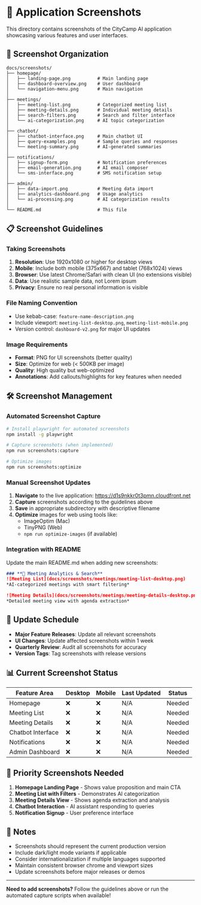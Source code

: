 # 📸 Application Screenshots

This directory contains screenshots of the CityCamp AI application showcasing various features and user interfaces.

## 📁 Screenshot Organization

```
docs/screenshots/
├── homepage/
│   ├── landing-page.png          # Main landing page
│   ├── dashboard-overview.png    # User dashboard
│   └── navigation-menu.png       # Main navigation
│
├── meetings/
│   ├── meeting-list.png          # Categorized meeting list
│   ├── meeting-details.png       # Individual meeting details
│   ├── search-filters.png        # Search and filter interface
│   └── ai-categorization.png     # AI topic categorization
│
├── chatbot/
│   ├── chatbot-interface.png     # Main chatbot UI
│   ├── query-examples.png        # Sample queries and responses
│   └── meeting-summary.png       # AI-generated summaries
│
├── notifications/
│   ├── signup-form.png           # Notification preferences
│   ├── email-generation.png      # AI email composer
│   └── sms-interface.png         # SMS notification setup
│
├── admin/
│   ├── data-import.png           # Meeting data import
│   ├── analytics-dashboard.png   # Usage analytics
│   └── ai-processing.png         # AI categorization results
│
└── README.md                     # This file
```

## 📋 Screenshot Guidelines

### **Taking Screenshots**
1. **Resolution**: Use 1920x1080 or higher for desktop views
2. **Mobile**: Include both mobile (375x667) and tablet (768x1024) views
3. **Browser**: Use latest Chrome/Safari with clean UI (no extensions visible)
4. **Data**: Use realistic sample data, not Lorem ipsum
5. **Privacy**: Ensure no real personal information is visible

### **File Naming Convention**
- Use kebab-case: `feature-name-description.png`
- Include viewport: `meeting-list-desktop.png`, `meeting-list-mobile.png`
- Version control: `dashboard-v2.png` for major UI updates

### **Image Requirements**
- **Format**: PNG for UI screenshots (better quality)
- **Size**: Optimize for web (< 500KB per image)
- **Quality**: High quality but web-optimized
- **Annotations**: Add callouts/highlights for key features when needed

## 🛠️ Screenshot Management

### **Automated Screenshot Capture**
```bash
# Install playwright for automated screenshots
npm install -g playwright

# Capture screenshots (when implemented)
npm run screenshots:capture

# Optimize images
npm run screenshots:optimize
```

### **Manual Screenshot Updates**
1. **Navigate** to the live application: https://d1s9nkkr0t3pmn.cloudfront.net
2. **Capture** screenshots according to the guidelines above
3. **Save** in appropriate subdirectory with descriptive filename
4. **Optimize** images for web using tools like:
   - ImageOptim (Mac)
   - TinyPNG (Web)
   - `npm run optimize-images` (if available)

### **Integration with README**
Update the main README.md when adding new screenshots:

```markdown
### **📅 Meeting Analytics & Search**
![Meeting List](docs/screenshots/meetings/meeting-list-desktop.png)
*AI-categorized meetings with smart filtering*

![Meeting Details](docs/screenshots/meetings/meeting-details-desktop.png)
*Detailed meeting view with agenda extraction*
```

## 🔄 Update Schedule

- **Major Feature Releases**: Update all relevant screenshots
- **UI Changes**: Update affected screenshots within 1 week
- **Quarterly Review**: Audit all screenshots for accuracy
- **Version Tags**: Tag screenshots with release versions

## 📊 Current Screenshot Status

| Feature Area | Desktop | Mobile | Last Updated | Status |
|--------------|---------|--------|--------------|--------|
| Homepage | ❌ | ❌ | N/A | Needed |
| Meeting List | ❌ | ❌ | N/A | Needed |
| Meeting Details | ❌ | ❌ | N/A | Needed |
| Chatbot Interface | ❌ | ❌ | N/A | Needed |
| Notifications | ❌ | ❌ | N/A | Needed |
| Admin Dashboard | ❌ | ❌ | N/A | Needed |

## 🎯 Priority Screenshots Needed

1. **Homepage Landing Page** - Shows value proposition and main CTA
2. **Meeting List with Filters** - Demonstrates AI categorization
3. **Meeting Details View** - Shows agenda extraction and analysis
4. **Chatbot Interaction** - AI assistant responding to queries
5. **Notification Signup** - User preference interface

## 📝 Notes

- Screenshots should represent the current production version
- Include dark/light mode variants if applicable
- Consider internationalization if multiple languages supported
- Maintain consistent browser chrome and viewport sizes
- Update screenshots before major releases or demos

---

**Need to add screenshots?** Follow the guidelines above or run the automated capture scripts when available!
